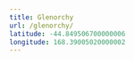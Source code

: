 ```yaml
---
title: Glenorchy
url: /glenorchy/
latitude: -44.849506700000006
longitude: 168.39005020000002
---
```

